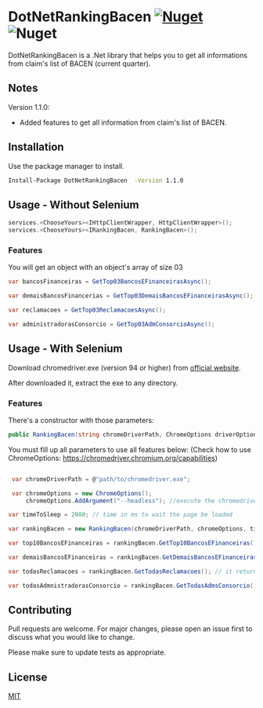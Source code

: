 # DotNetRankingBacen [![Nuget](https://img.shields.io/nuget/v/DotNetRankingBacen)](https://www.nuget.org/packages/DotNetRankingBacen/) ![Nuget](https://img.shields.io/nuget/dt/DotNetRankingBacen)

DotNetRankingBacen is a .Net library that helps you to get all informations from claim's list of BACEN (current quarter).

## Notes
Version 1.1.0:

- Added features to get all information from claim's list of BACEN.

## Installation

Use the package manager to install.

```bash
Install-Package DotNetRankingBacen  -Version 1.1.0
```

## Usage - Without Selenium

```C#
services.<ChooseYours><IHttpClientWrapper, HttpClientWrapper>();
services.<ChooseYours><IRankingBacen, RankingBacen>();

```

### Features
You will get an object with an object's array of size 03
```C#
var bancosFinanceiras = GetTop03BancosEFinanceirasAsync();
```
 
```C#
var demaisBancosFinancerias = GetTop03DemaisBancosEFinanceirasAsync();
```
```C#
var reclamacoes = GetTop03ReclamacoesAsync();
```
```C#
var administradorasConsorcio = GetTop03AdmConsorcioAsync();
```
## Usage - With Selenium
Download chromedriver.exe (version 94 or higher) from [official website](https://chromedriver.chromium.org/downloads).

After downloaded it, extract the exe to any directory.

### Features
There's a constructor with those parameters:
```C#
public RankingBacen(string chromeDriverPath, ChromeOptions driverOptions, int timeToSleep) { ... }
```

You must fill up all parameters to use all features below:
(Check how to use ChromeOptions: https://chromedriver.chromium.org/capabilities)
```C#

 var chromeDriverPath = @"path/to/chromedriver.exe";

 var chromeOptions = new ChromeOptions();
     chromeOptions.AddArgument("--headless"); //execute the chromedriver without open the browser

var timeToSleep = 2000; // time in ms to wait the page be loaded

var rankingBacen = new RankingBacen(chromeDriverPath, chromeOptions, timeToSleep);

var top10BancosEFinanceiras = rankingBacen.GetTop10BancosEFinanceiras(); // it returns the full list of Bancos e Financeiras from BACEN

var demaisBancosEFinanceiras = rankingBacen.GetDemaisBancosEFinanceiras(); // it returns the full list of Demais Bancos e Financeiras from BACEN

var todasReclamacoes = rankingBacen.GetTodasReclamacoes(); // it returns the full list of Reclamacoes from BACEN

var todasAdmnistradorasConsorcio = rankingBacen.GetTodasAdmsConsorcio(); // it returns the full list of Administradoras de Consorcio from BACEN
```

## Contributing
Pull requests are welcome. For major changes, please open an issue first to discuss what you would like to change.

Please make sure to update tests as appropriate.

## License
[MIT](https://choosealicense.com/licenses/mit/)

